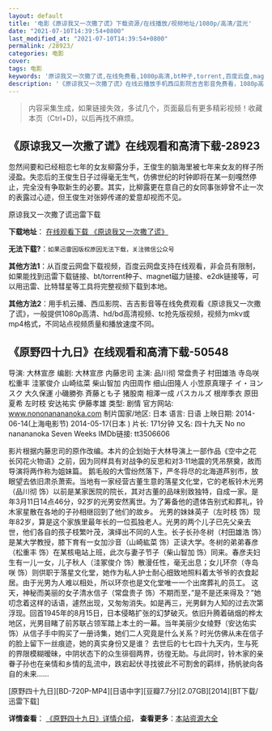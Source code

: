 ```yaml
---
layout: default
title: '电影《原谅我又一次撒了谎》下载资源/在线播放/视频地址/1080p/高清/蓝光'
date: "2021-07-10T14:39:54+0800"
last_modified_at: "2021-07-10T14:39:54+0800"
permalink: /28923/
categories: 电影
cover:
tags: 电影
keywords: '原谅我又一次撒了谎,在线免费看,1080p高清,bt种子,torrent,百度云盘,magnet,磁力链,迅雷下载资源'
description: '《原谅我又一次撒了谎》在线云播放手机西瓜影院吉吉影音免费看，1080p高清bd/hd未删减完整版和tc抢先枪版，mkv/mp4格式，附带bt/torrent种子、magnet/磁力链、百度云盘、网盘资源迅雷下载链接'
---
```


>内容采集生成，如果链接失效，多试几个，页面最后有更多精彩视频！收藏本页（Ctrl+D)，以后再找不麻烦。


## 《原谅我又一次撒了谎》在线观看和高清下载-28923

忽然间要和已经相恋七年的女友柳露分手，王俊生的脑海里被七年来女友的样子所浸盈。失恋后的王俊生日子过得毫无生气，仿佛世纪的时钟即将在某一刻嘎然停止，完全没有争取新生的必要。其实，比柳露更在意自己的女同事张婷曾不止一次的表露过心迹，但王俊生对张婷传递的爱意却视而不见。


原谅我又一次撒了谎迅雷下载

**下载地址**： [在线观看下载 《原谅我又一次撒了谎》](https://www.993dy.com//vod-detail-id-19659.html) 


**无法下载?**：`如果迅雷因版权原因无法下载，关注微信公众号 `

**其他方法1**：从百度云网盘下载视频，百度云网盘支持在线观看，非会员有限制，如果能找到迅雷下载链接、bt/torrent种子、magnet磁力链接、e2dk链接等，可以用迅雷、比特彗星等工具将完整视频下载到本地。

**其他方法2**：用手机云播、西瓜影院、吉吉影音等在线免费观看《原谅我又一次撒了谎》，一般提供1080p高清、hd/bd高清视频、tc抢先版视频，视频为mkv或mp4格式，不同站点视频质量和播放速度不同。


## 《原野四十九日》在线观看和高清下载-50548

导演: 大林宣彦 编剧: 大林宣彦 内藤忠司 主演: 品川彻 常盘贵子 村田雄浩 寺岛咲 松重丰 洼冢俊介 山崎纮菜 柴山智加 内田周作 细山田隆人 小笠原真理子 イ・ヨンスク 大久保運 小磯勝弥 斉藤とも子 猪股南 相澤一成 パスカルズ 根岸季衣 原田夏希 左时枝 安达祐实 伊藤孝雄 类型: 剧情 官方网站: www.nononanananoka.com 制片国家/地区: 日本 语言: 日语 上映日期: 2014-06-14(上海电影节) 2014-05-17(日本 ) 片长: 171分钟 又名: 四十九天 No no nanananoka Seven Weeks IMDb链接: tt3506606

影片根据内藤忠司的原作改编。本片的企划始于大林导演上一部作品《空中之花 长冈花火物语》之前，因为同样具有对战争的反思和对3·11地震的凭吊祭奠，故而导演将两作称为姐妹篇。 鹅毛般的大雪纷然落下，严冬将尽的北海道芦别市，放眼望去依旧肃杀萧索。当地有一家经营古董生意的落星文化堂，它的老板铃木光男（品川彻 饰）以前是某家医院的院长，其对古董的品味别致独特，自成一家。是年3月11日14点46分，92岁的光男安然离世。为了筹备他的遗体告别式和葬礼，铃木家星散在各地的子孙相继回到了他们的故乡。 光男的妹妹英子（左时枝 饰）现年82岁，算是这个家族里最年长的一位孤独老人。光男的两个儿子已先父亲去世，他们各自的孩子枝繁叶茂，演绎出不同的人生。长子长孙冬树（村田雄浩 饰）是某大学教授，膝下育有一女加沙音（山崎紘菜 饰）正读大学。冬树的弟弟春彦（松重丰 饰）在某核电站上班，此次与妻子节子（柴山智加 饰）同来。春彦夫妇生有一儿一女，儿子秋人（洼冢俊介 饰）散漫任性，毫无出息；女儿环奈（寺岛咲 饰）则供职于落星文化堂，她作为私人护士耐心细致地照料着太爷爷的衣食起居。由于光男为人难以相处，所以环奈也是文化堂唯一一个出席葬礼的员工。 这天，神秘而美丽的女子清水信子（常盘贵子 饰）不期而至，”是不是还来得及？”她叨念着这样的话语，遽然出现，又匆匆消失。如是再三，光男鲜为人知的过去次第浮现。回首1945年的8月15日，日本侵略扩张的幻梦破灭。依旧升腾着硝烟的桦太地区，光男目睹了前苏联占领军踏上本土的一幕。当年美丽少女绫野（安达佑实 饰）从信子手中购买了一册诗集，她们二人究竟是什么关系？时光仿佛从未在信子的脸上留下一丝痕迹，她的真实身份又是谁？ 去世后的七七四十九天内，生与死的界限模糊暧昧，中阴状态下的众生徘徊两界，彷徨无助。与此同时，铃木家的亲眷子孙也在亲情和乡情的乱流中，跌宕起伏寻找彼此不可割舍的羁绊，扬帆驶向各自的未来……


[原野四十九日][BD-720P-MP4][日语中字][豆瓣7.7分][2.07GB][2014][BT下载/迅雷下载]

**详情查看**： [《原野四十九日》详情介绍](/movie/50548/)， **查看更多**：[本站资源大全](/movie/t/all/)

